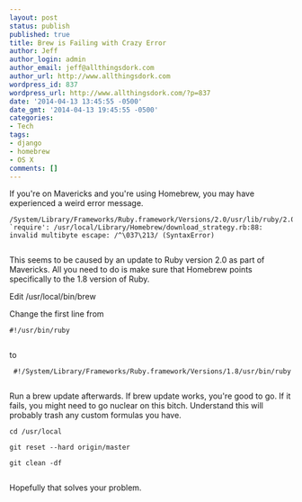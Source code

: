 ```yaml
---
layout: post
status: publish
published: true
title: Brew is Failing with Crazy Error
author: Jeff
author_login: admin
author_email: jeff@allthingsdork.com
author_url: http://www.allthingsdork.com
wordpress_id: 837
wordpress_url: http://www.allthingsdork.com/?p=837
date: '2014-04-13 13:45:55 -0500'
date_gmt: '2014-04-13 19:45:55 -0500'
categories:
- Tech
tags:
- django
- homebrew
- OS X
comments: []
---
```

<p>If you're on Mavericks and you're using Homebrew, you may have experienced a weird error message.</p></p>
<pre><code>/System/Library/Frameworks/Ruby.framework/Versions/2.0/usr/lib/ruby/2.0.0/rubygems/core_ext/kernel_require.rb:45:in `require': /usr/local/Library/Homebrew/download_strategy.rb:88: invalid multibyte escape: /^\037\213/ (SyntaxError)<br />
</code></pre></p>
<p>This seems to be caused by an update to Ruby version 2.0 as part of Mavericks. All you need to do is make sure that Homebrew points specifically to the 1.8 version of Ruby.</p></p>
<p>Edit /usr/local/bin/brew</p></p>
<p>Change the first line from</p></p>
<pre><code>#!/usr/bin/ruby<br />
</code></pre></p>
<p>to</p></p>
<pre><code> #!/System/Library/Frameworks/Ruby.framework/Versions/1.8/usr/bin/ruby<br />
</code></pre></p>
<p>Run a brew update afterwards. If brew update works, you're good to go. If it fails, you might need to go nuclear on this bitch. Understand this will probably trash any custom formulas you have.</p></p>
<pre><code>cd /usr/local<br />
git reset --hard origin/master<br />
git clean -df<br />
</code></pre></p>
<p>Hopefully that solves your problem.</p></p>
